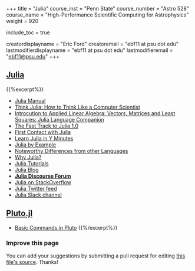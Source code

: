 +++
title = "Julia"
course_inst = "Penn State"
course_number = "Astro 528"
course_name = "High-Performance Scientific Computing for Astrophysics"
weight = 920

include_toc = true

creatordisplayname = "Eric Ford"
creatoremail = "ebf11 at psu dot edu"
lastmodifierdisplayname = "ebf11 at psu dot edu"
lastmodifieremail = "ebf11@psu.edu"
+++


## [Julia](https://julialang.org/)
{{%excerpt%}}
- [Julia Manual](http://docs.julialang.org/en/v1.0/)
- [Think Julia: How to Think Like a Computer Scientist](https://benlauwens.github.io/ThinkJulia.jl/latest/book.html)
- [Introcution to Applied Linear Algebra: Vectors, Matrices and Least Squares: Julia Language Companion](http://vmls-book.stanford.edu/vmls-julia-companion.pdf)
- [The Fast Track to Julia 1.0](https://juliadocs.github.io/Julia-Cheat-Sheet/)
- [First Contact with Julia](assets/nb02-first-contact-julia.html)
- [Learn Julia in Y Minutes](https://learnxinyminutes.com/docs/julia/)
- [Julia by Example](https://juliabyexample.helpmanual.io/)
- [Noteworthy Differences from other Languages](https://docs.julialang.org/en/v1/manual/noteworthy-differences/)
- [Why Julia?](http://ucidatascienceinitiative.github.io/IntroToJulia/Html/WhyJulia)
- [Julia Tutorials](https://julialang.org/learning/)
- [Julia Blog](https://julialang.org/blog/)
- **[Julia Discourse Forum](https://discourse.julialang.org/)**
- [Julia on StackOverflow](https://stackoverflow.com/questions/tagged/julia-lang)
- [Julia Twitter feed](https://twitter.com/hashtag/julialang?src=hash)
- [Julia Slack channel](https://julialang.slack.com/)

## [Pluto.jl](https://github.com/fonsp/Pluto.jl)

- [Basic Commands in Pluto](https://github.com/fonsp/Pluto.jl/wiki/%F0%9F%94%8E-Basic-Commands-in-Pluto)
{{%/excerpt%}}


### Improve this page
You can add your suggestions by submitting a pull request for editing [this file's source](https://github.com/PsuAstro528/Fall2021-website-src/blob/master/content/resources/julia.md).  Thanks!

<!--
Resources I considered, but left out
- [Julia on Reddit](https://www.reddit.com/r/Julia/)

-->
